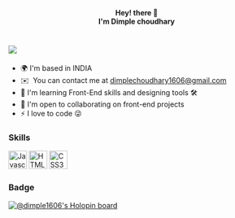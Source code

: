 

<div align="center"> <b> Hey! there 👋 </b></div>
<div align="center"> <b> I'm Dimple choudhary </b> </div>


![](https://user-images.githubusercontent.com/96401557/196701699-8749f074-2384-4ce0-908a-4b42e73ebe1e.png)
===============================

* 🌍  I'm based in INDIA 
* ✉️  You can contact me at [dimplechoudhary1606@gmail.com](mailto:dimplechoudhary1606@gmail.com)
* 🧠  I'm learning Front-End skills and designing tools 🛠
* 🤝  I'm open to collaborating on front-end projects
* ⚡  I love to code 😜



### Skills

<p align="left">
<a href="https://developer.mozilla.org/en-US/docs/Web/JavaScript" target="_blank" rel="noreferrer"><img src="https://raw.githubusercontent.com/danielcranney/readme-generator/main/public/icons/skills/javascript-colored.svg" width="36" height="36" alt="Javascript" /></a>
<a href="https://developer.mozilla.org/en-US/docs/Glossary/HTML5" target="_blank" rel="noreferrer"><img src="https://raw.githubusercontent.com/danielcranney/readme-generator/main/public/icons/skills/html5-colored.svg" width="36" height="36" alt="HTML5" /></a>
<a href="https://www.w3.org/TR/CSS/#css" target="_blank" rel="noreferrer"><img src="https://raw.githubusercontent.com/danielcranney/readme-generator/main/public/icons/skills/css3-colored.svg" width="36" height="36" alt="CSS3" /></a>



### Badge 

[![@dimple1606's Holopin board](https://holopin.io/api/user/board?user=dimple1606)](https://holopin.io/@dimple1606)

